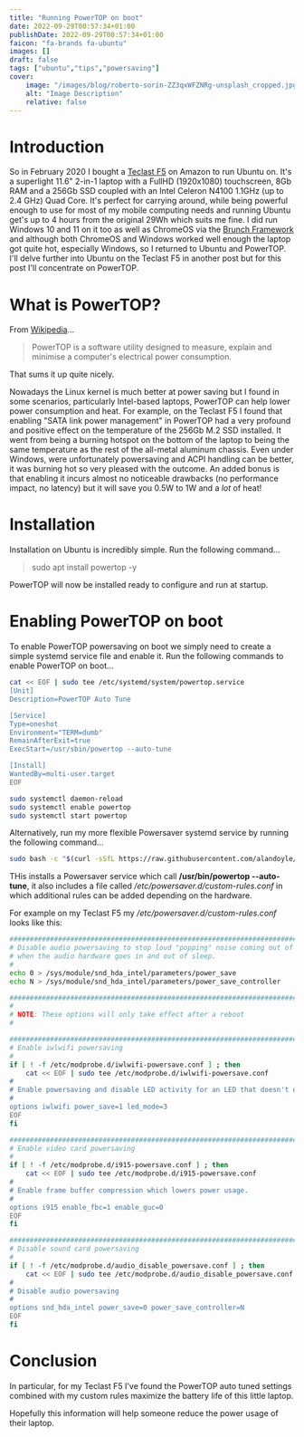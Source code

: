 ```yaml
---
title: "Running PowerTOP on boot"
date: 2022-09-29T00:57:34+01:00
publishDate: 2022-09-29T00:57:34+01:00
faicon: "fa-brands fa-ubuntu"
images: []
draft: false
tags: ["ubuntu","tips","powersaving"]
cover:
    image: "/images/blog/roberto-sorin-ZZ3qxWFZNRg-unsplash_cropped.jpg"
    alt: "Image Description"
    relative: false
---
```


# Introduction

So in February 2020 I bought a [Teclast F5](/hardware/#teclast-f5) on Amazon to run Ubuntu on. It's a superlight 11.6" 2-in-1 laptop with a FullHD (1920x1080) touchscreen, 8Gb RAM and a 256Gb SSD coupled with an Intel Celeron N4100 1.1GHz (up to 2.4 GHz) Quad Core. It's perfect for carrying around, while being powerful enough to use for most of my mobile computing needs and running Ubuntu get's up to 4 hours from the original 29Wh which suits me fine. I did run Windows 10 and 11 on it too as well as ChromeOS via the [Brunch Framework](https://github.com/sebanc/brunch) and although both ChromeOS and Windows worked well enough the laptop got quite hot, especially Windows, so I returned to Ubuntu and PowerTOP. I'll delve further into Ubuntu on the Teclast F5 in another post but for this post I'll concentrate on PowerTOP.

# What is PowerTOP?

From [Wikipedia](https://en.wikipedia.org/wiki/PowerTOP)... 

> PowerTOP is a software utility designed to measure, explain and minimise a computer's electrical power consumption.

That sums it up quite nicely. 

Nowadays the Linux kernel is much better at power saving but I found in some scenarios, particularly Intel-based laptops, PowerTOP can help lower power consumption and heat. For example, on the Teclast F5 I found that enabling "SATA link power management" in PowerTOP had a very profound and positive effect on the temperature of the 256Gb M.2 SSD installed. It went from being a burning hotspot on the bottom of the laptop to being the same temperature as the rest of the all-metal aluminum chassis. Even under Windows, were unfortunately powersaving and ACPI handling can be better, it was burning hot so very pleased with the outcome. An added bonus is that enabling it incurs almost no noticeable drawbacks (no performance impact, no latency) but it will save you 0.5W to 1W and a _lot_ of heat!

# Installation

Installation on Ubuntu is incredibly simple. Run the following command...

> sudo apt install powertop -y

PowerTOP will now be installed ready to configure and run at startup.

# Enabling PowerTOP on boot

To enable PowerTOP powersaving on boot we simply need to create a simple systemd service file and enable it. Run the following commands to enable PowerTOP on boot...

```bash
cat << EOF | sudo tee /etc/systemd/system/powertop.service
[Unit]
Description=PowerTOP Auto Tune

[Service]
Type=oneshot
Environment="TERM=dumb"
RemainAfterExit=true
ExecStart=/usr/sbin/powertop --auto-tune

[Install]
WantedBy=multi-user.target
EOF

sudo systemctl daemon-reload
sudo systemctl enable powertop
sudo systemctl start powertop
```

Alternatively, run my more flexible Powersaver systemd service by running the following command...

```bash
sudo bash -c "$(curl -sSfL https://raw.githubusercontent.com/alandoyle/helper-scripts/main/installers/powersaver-installer)"
```

THis installs a Powersaver service which call **/usr/bin/powertop --auto-tune**, it also includes a file called _/etc/powersaver.d/custom-rules.conf_ in which additional rules can be added depending on the hardware.

For example on my Teclast F5 my _/etc/powersaver.d/custom-rules.conf_ looks like this:

```bash
################################################################################
# Disable audio powersaving to stop loud "popping" noise coming out of speakers
# when the audio hardware goes in and out of sleep.
#
echo 0 > /sys/module/snd_hda_intel/parameters/power_save
echo N > /sys/module/snd_hda_intel/parameters/power_save_controller

################################################################################
#
# NOTE: These options will only take effect after a reboot
#

################################################################################
# Enable iwlwifi powersaving
#
if [ ! -f /etc/modprobe.d/iwlwifi-powersave.conf ] ; then
    cat << EOF | sudo tee /etc/modprobe.d/iwlwifi-powersave.conf
#
# Enable powersaving and disable LED activity for an LED that doesn't exist
#
options iwlwifi power_save=1 led_mode=3
EOF
fi

################################################################################
# Enable video card powersaving
#
if [ ! -f /etc/modprobe.d/i915-powersave.conf ] ; then
    cat << EOF | sudo tee /etc/modprobe.d/i915-powersave.conf
#
# Enable frame buffer compression which lowers power usage.
#
options i915 enable_fbc=1 enable_guc=0
EOF
fi

################################################################################
# Disable sound card powersaving
#
if [ ! -f /etc/modprobe.d/audio_disable_powersave.conf ] ; then
    cat << EOF | sudo tee /etc/modprobe.d/audio_disable_powersave.conf
#
# Disable audio powersaving
#
options snd_hda_intel power_save=0 power_save_controller=N
EOF
fi

```

# Conclusion

In particular, for my Teclast F5 I've found the PowerTOP auto tuned settings combined with my custom rules maximize the battery life of this little laptop. 

Hopefully this information will help someone reduce the power usage of their laptop.
